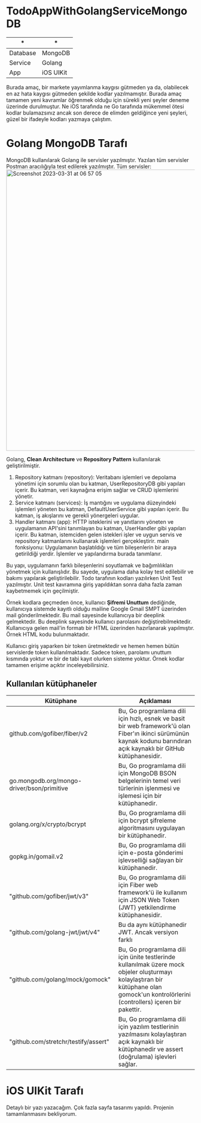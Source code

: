 # TodoAppWithGolangServiceMongoDB

|*|*|
|--|--|
|Database|MongoDB|
|Service|Golang|
|App|iOS UIKit|

Burada amaç, bir markete yayımlanma kaygısı gütmeden ya da, olabilecek en az hata kaygısı gütmeden şekilde kodlar yazılmamıştır. Burada amaç tamamen yeni kavramlar öğrenmek olduğu için sürekli yeni şeyler deneme üzerinde durulmuştur. Ne iOS tarafında ne Go tarafında mükemmel ötesi kodlar bulamazsınız ancak son derece de elimden geldiğince yeni şeyleri, güzel bir ifadeyle kodları yazmaya çalıştım.

# Golang MongoDB Tarafı

MongoDB kullanılarak Golang ile servisler yazılmıştır. Yazılan tüm servisler Postman aracılığıyla test edilerek yazılmıştır. Tüm servisler:
<img width="750" alt="Screenshot 2023-03-31 at 06 57 05" src="https://user-images.githubusercontent.com/56068905/229024412-2d68b74a-17cf-4352-a8df-696748f6acde.png">

Golang, **Clean Architecture** ve **Repository Pattern** kullanılarak geliştirilmiştir.
1. Repository katmanı (repository): Veritabanı işlemleri ve depolama yönetimi için sorumlu olan bu katman, UserRepositoryDB gibi yapıları içerir. Bu katman, veri kaynağına erişim sağlar ve CRUD işlemlerini yönetir.
2. Service katmanı (services): İş mantığını ve uygulama düzeyindeki işlemleri yöneten bu katman, DefaultUserService gibi yapıları içerir. Bu katman, iş akışlarını ve gerekli yönergeleri uygular.
3. Handler katmanı (app): HTTP isteklerini ve yanıtlarını yöneten ve uygulamanın API'sini tanımlayan bu katman, UserHandler gibi yapıları içerir. Bu katman, istemciden gelen istekleri işler ve uygun servis ve repository katmanlarını kullanarak işlemleri gerçekleştirir.
main fonksiyonu: Uygulamanın başlatıldığı ve tüm bileşenlerin bir araya getirildiği yerdir. İşlemler ve yapılandırma burada tanımlanır.

Bu yapı, uygulamanın farklı bileşenlerini soyutlamak ve bağımlılıkları yönetmek için kullanışlıdır. Bu sayede, uygulama daha kolay test edilebilir ve bakımı yapılarak geliştirilebilir. Todo tarafının kodları yazılırken Unit Test yazılmıştır. Unit test kavramına giriş yapıldıktan sonra daha fazla zaman kaybetmemek için geçilmiştir.

Örnek kodlara geçmeden önce, kullanıcı **Şifremi Unuttum** dediğinde, kullanıcıya sistemde kayıtlı olduğu mailine Google Gmail SMPT üzerinden mail gönderilmektedir. Bu mail sayesinde kullanıcıya bir deeplink gelmektedir. Bu deeplink sayesinde kullanıcı parolasını değiştirebilmektedir. Kullanıcıya gelen mail'in formatı bir HTML üzerinden hazırlanarak yapılmıştır. Örnek HTML kodu bulunmaktadır.

Kullanıcı giriş yaparken bir token üretmektedir ve hemen hemen bütün servislerde token kullanılmaktadır. Sadece token, parolamı unuttum kısmında yoktur ve bir de tabi kayıt olurken sisteme yoktur. Örnek kodlar tamamen erişime açıktır inceleyebilirsiniz.

## Kullanılan kütüphaneler
|Kütüphane|Açıklaması|
|---|---|
|github.com/gofiber/fiber/v2|Bu, Go programlama dili için hızlı, esnek ve basit bir web framework'ü olan Fiber'ın ikinci sürümünün kaynak kodunu barındıran açık kaynaklı bir GitHub kütüphanesidir.|
|go.mongodb.org/mongo-driver/bson/primitive|Bu, Go programlama dili için MongoDB BSON belgelerinin temel veri türlerinin işlenmesi ve işlemesi için bir kütüphanedir.|
|golang.org/x/crypto/bcrypt|Bu, Go programlama dili için bcrypt şifreleme algoritmasını uygulayan bir kütüphanedir.|
|gopkg.in/gomail.v2|Bu, Go programlama dili için e-posta gönderimi işlevselliği sağlayan bir kütüphanedir.|
|"github.com/gofiber/jwt/v3"|Bu, Go programlama dili için Fiber web framework'ü ile kullanım için JSON Web Token (JWT) yetkilendirme kütüphanesidir.|
|"github.com/golang-jwt/jwt/v4"|Bu da aynı kütüphanedir JWT. Ancak versiyon farklı|
|"github.com/golang/mock/gomock"|Bu, Go programlama dili için ünite testlerinde kullanılmak üzere mock objeler oluşturmayı kolaylaştıran bir kütüphane olan gomock'un kontrolörlerini (controllers) içeren bir pakettir.|
|"github.com/stretchr/testify/assert"|Bu, Go programlama dili için yazılım testlerinin yazılmasını kolaylaştıran açık kaynaklı bir kütüphanedir ve assert (doğrulama) işlevleri sağlar.|

# iOS UIKit Tarafı

Detaylı bir yazı yazacağım. Çok fazla sayfa tasarımı yapıldı. Projenin tamamlanmasını bekliyorum.
